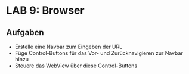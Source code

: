 # LAB 9: Browser

## Aufgaben
- Erstelle eine Navbar zum Eingeben der URL
- Füge Control-Buttons für das Vor- und Zurücknavigieren zur Navbar hinzu
- Steuere das WebView über diese Control-Buttons

